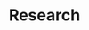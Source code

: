 ---
layout: page
title: Research
order: 3
nav: true
dropdown: true
children: 
    - title: Topics
      permalink: /topics/
    - title: divider
    - title: Projects
      permalink: /projects/
---